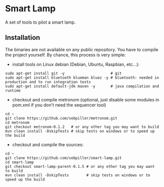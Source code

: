 # Smart Lamp 

A set of tools to pilot a smart lamp.

## Installation

The binaries are not available on any public repository. You have to compile the project yourself. By chance, 
this process is very simple:

- install tools on Linux debian (Debian, Ubuntu, Raspbian, etc...):
````shell script
sudo apt-get install git -y                     # git
sudo apt-get install bluetooth blueman bluez -y # bluetooth: needed in production and to run integration tests
sudo apt-get install default-jdk maven -y       # java compilation and runtime
```` 

- checkout and compile metronom 
(optional, just disable some modules in pom.xml if you don't need the sequencer tool)
```shell script
cd ~
git clone https://github.com/sebpiller/metronom.git
cd metronom
git checkout metronom-0.1.2   # or any other tag you may want to build
mvn clean install -DskipTests # skip tests on windows or to speed up the build
```

- checkout and compile the sources:
```shell script
cd ~
git clone https://github.com/sebpiller/smart-lamp.git
cd smart-lamp
git checkout smart-lamp-parent-0.1.5 # or any other tag you may want to build
mvn clean install -DskipTests        # skip tests on windows or to speed up the build
```

